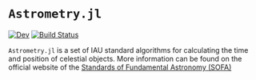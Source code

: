 # `Astrometry.jl`

[![Dev](https://img.shields.io/badge/docs-dev-blue.svg)](https://barrettp.github.io/Astrometry/dev)
[![Build Status](https://github.com/barrettp/Astrometry/workflows/CI/badge.svg)](https://github.com/barrettp/Astrometry/actions)

`Astrometry.jl` is a set of IAU standard algorithms for calculating the time and position of celestial objects. More information can be found on the official website of the [Standards of Fundamental Astronomy (SOFA)](http://www.iausofa.org)
